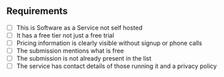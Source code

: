 <!--
 ### Free SaaS Offering Submission

 Thank you for contributing to this list. This list is for **SaaS**
 services that offer a **free tier** to help developers evaluate and
 build something that users can later use and get support for.

 The focus of this list is quite broad but we try to keep things
 limited to that which infrastructure developers, like DevOps Practitioners,
 would find useful.

 This list is the result of more than a thousand people contributing
 to make something useful, we appreciate your efforts.

 ### Code of Conduct

 We are not here to argue with you. If you are argumentative, abusive,
 lie or missrepresent your service or are otherwise anti-social we will
 block you.

 ### Services we do not accept

   * cPanel like PHP + MySQL hosting services.
   * Free dns services that are generic frontends to CloudFlare or similar
   * Services that are verbatim copy pastes of others while adding no value
   * Fake / Temporary / Ephemeral email generators, we have enough of those
-->

## Requirements

<!-- This is only for new submissions -->
<!-- Please ensure your submission ticks all of the requirements -->

 * [ ] This is Software as a Service not self hosted
 * [ ] It has a free tier not just a free trial
 * [ ] Pricing information is clearly visible without signup or phone calls
 * [ ] The submission mentions what is free
 * [ ] The submission is not already present in the list
 * [ ] The service has contact details of those running it and a privacy policy
